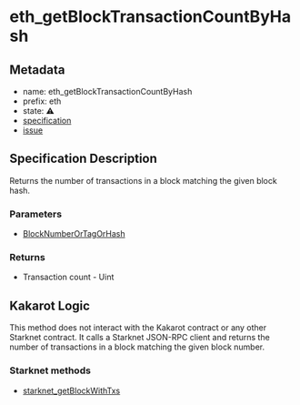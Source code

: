 # eth_getBlockTransactionCountByHash

## Metadata

- name: eth_getBlockTransactionCountByHash
- prefix: eth
- state: ⚠️
- [specification](https://github.com/ethereum/execution-apis/blob/main/src/eth/block.yaml#L33)
- [issue](https://github.com/sayajin-labs/kakarot-rpc/issues/61)

## Specification Description

Returns the number of transactions in a block matching the given block hash.

### Parameters

- [BlockNumberOrTagOrHash](https://github.com/ethereum/execution-apis/blob/main/src/schemas/block.yaml#L117)

### Returns

- Transaction count - Uint

## Kakarot Logic

This method does not interact with the Kakarot contract or any other Starknet
contract. It calls a Starknet JSON-RPC client and returns the number of
transactions in a block matching the given block number.

### Starknet methods

- [starknet_getBlockWithTxs](https://github.com/starkware-libs/starknet-specs/blob/master/api/starknet_api_openrpc.json#L44)
